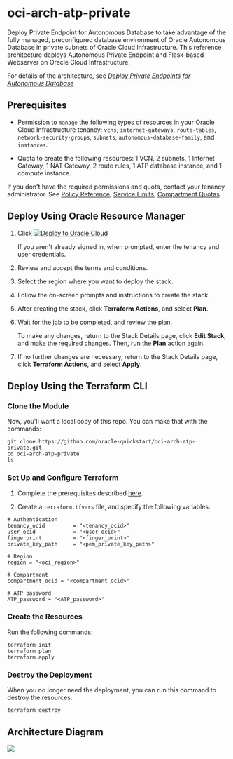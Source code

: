 # oci-arch-atp-private

Deploy Private Endpoint for Autonomous Database to take advantage of the fully managed, preconfigured database environment of Oracle Autonomous Database in private subnets of Oracle Cloud Infrastructure. This reference architecture deploys Autonomous Private Endpoint and Flask-based Webserver on Oracle Cloud Infrastructure. 

For details of the architecture, see [_Deploy Private Endpoints for Autonomous Database_](https://docs.oracle.com/en/solutions/autonomous-db-private-endpoint/index.html)

## Prerequisites

- Permission to `manage` the following types of resources in your Oracle Cloud Infrastructure tenancy: `vcns`, `internet-gateways`, `route-tables`, `network-security-groups`, `subnets`, `autonomous-database-family`, and `instances`.

- Quota to create the following resources: 1 VCN, 2 subnets, 1 Internet Gateway, 1 NAT Gateway, 2 route rules, 1 ATP database instance, and 1 compute instance.

If you don't have the required permissions and quota, contact your tenancy administrator. See [Policy Reference](https://docs.cloud.oracle.com/en-us/iaas/Content/Identity/Reference/policyreference.htm), [Service Limits](https://docs.cloud.oracle.com/en-us/iaas/Content/General/Concepts/servicelimits.htm), [Compartment Quotas](https://docs.cloud.oracle.com/iaas/Content/General/Concepts/resourcequotas.htm).

## Deploy Using Oracle Resource Manager

1. Click [![Deploy to Oracle Cloud](https://oci-resourcemanager-plugin.plugins.oci.oraclecloud.com/latest/deploy-to-oracle-cloud.svg)](https://console.us-phoenix-1.oraclecloud.com/resourcemanager/stacks/create?region=home&zipUrl=https://github.com/oracle-quickstart/oci-arch-atp-private/raw/master/resource-manager/atp-private-20201106.zip)

    If you aren't already signed in, when prompted, enter the tenancy and user credentials.

2. Review and accept the terms and conditions.

3. Select the region where you want to deploy the stack.

4. Follow the on-screen prompts and instructions to create the stack.

5. After creating the stack, click **Terraform Actions**, and select **Plan**.

6. Wait for the job to be completed, and review the plan.

    To make any changes, return to the Stack Details page, click **Edit Stack**, and make the required changes. Then, run the **Plan** action again.

7. If no further changes are necessary, return to the Stack Details page, click **Terraform Actions**, and select **Apply**. 

## Deploy Using the Terraform CLI

### Clone the Module
Now, you'll want a local copy of this repo. You can make that with the commands:

    git clone https://github.com/oracle-quickstart/oci-arch-atp-private.git
    cd oci-arch-atp-private
    ls

### Set Up and Configure Terraform

1. Complete the prerequisites described [here](https://github.com/cloud-partners/oci-prerequisites).

2. Create a `terraform.tfvars` file, and specify the following variables:

```
# Authentication
tenancy_ocid         = "<tenancy_ocid>"
user_ocid            = "<user_ocid>"
fingerprint          = "<finger_print>"
private_key_path     = "<pem_private_key_path>"

# Region
region = "<oci_region>"

# Compartment
compartment_ocid = "<compartment_ocid>"

# ATP password
ATP_password = "<ATP_password>"
````

### Create the Resources
Run the following commands:

    terraform init
    terraform plan
    terraform apply

### Destroy the Deployment
When you no longer need the deployment, you can run this command to destroy the resources:

    terraform destroy

## Architecture Diagram

![](./images/oci-arch-atp-private.png)
